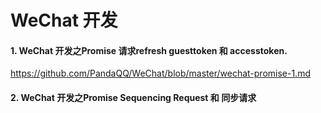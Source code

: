 # WeChat 开发
#### 1. WeChat 开发之Promise 请求refresh guesttoken 和 accesstoken.
https://github.com/PandaQQ/WeChat/blob/master/wechat-promise-1.md
#### 2. WeChat 开发之Promise Sequencing Request 和 同步请求
